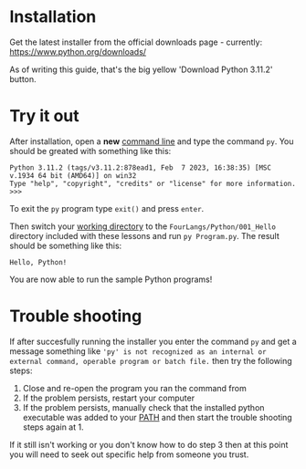 
# Installation

Get the latest installer from the official downloads page - currently: https://www.python.org/downloads/

As of writing this guide, that's the big yellow 'Download Python 3.11.2' button.

# Try it out
After installation, open a **new** [command line](https://en.wikipedia.org/wiki/Command_line) and type the command `py`. You should be greated with something like this:
```
Python 3.11.2 (tags/v3.11.2:878ead1, Feb  7 2023, 16:38:35) [MSC v.1934 64 bit (AMD64)] on win32
Type "help", "copyright", "credits" or "license" for more information.
>>>
```

To exit the `py` program type `exit()` and press `enter`.

Then switch your [working directory](https://en.wikipedia.org/wiki/Working_directory) to the `FourLangs/Python/001_Hello` directory included with these lessons and run `py Program.py`. The result should be something like this:
```
Hello, Python!
```

You are now able to run the sample Python programs!

# Trouble shooting

If after succesfully running the installer you enter the command `py` and get a message something like `'py' is not recognized as an internal or external command,
operable program or batch file.` then try the following steps:
 1. Close and re-open the program you ran the command from
 2. If the problem persists, restart your computer
 3. If the problem persists, manually check that the installed python executable was added to your [PATH](https://en.wikipedia.org/wiki/PATH_(variable)) and then start the trouble shooting steps again at 1.

If it still isn't working or you don't know how to do step 3 then at this point you will need to seek out specific help from someone you trust.